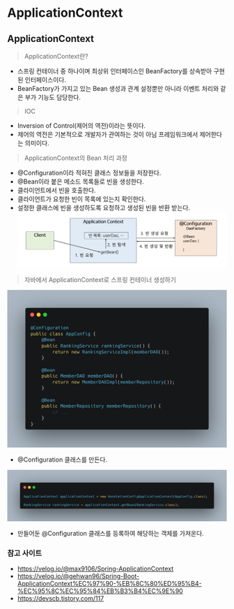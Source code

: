 ApplicationContext
=============

## ApplicationContext
> ApplicationContext란?
  - 스프링 컨테이너 중 하나이며 최상위 인터페이스인 BeanFactory를 상속받아 구현된 인터페이스이다.
  - BeanFactory가 가지고 있는 Bean 생성과 관계 설정뿐만 아니라 이벤트 처리와 같은 부가 기능도 담당한다.

> IOC
  - Inversion of Control(제어의 역전)이라는 뜻이다.
  - 제어의 역전은 기본적으로 개발자가 관여하는 것이 아님 프레임워크에서 제어한다는 의미이다.

> ApplicationContext의 Bean 처리 과정
  - @Configuration이라 적혀진 클래스 정보들을 저장한다.
  - @Bean이라 붙은 메소드 목록들로 빈을 생성한다.
  - 클라이언트에서 빈을 호출한다.
  - 클라이언트가 요청한 빈이 목록에 있는지 확인한다.
  - 설정한 클래스에 빈을 생성하도록 요청하고 생성된 빈을 반환 받는다.
  ![bean 이미지](/Spring/images/bean.png)

> 자바에서 ApplicationContext로 스프링 컨테이너 생성하기

  ![configuration 이미지](/Spring/images/configuration.png)
  - @Configuration 클래스를 만든다.

  ![applicationcontext 이미지](/Spring/images/applicationcontext.png)
  - 만들어둔 @Configuration 클래스를 등록하여 해당하는 객체를 가져온다.

### 참고 사이트
- https://velog.io/@max9106/Spring-ApplicationContext
- https://velog.io/@gehwan96/Spring-Boot-ApplicationContext%EC%97%90-%EB%8C%80%ED%95%B4-%EC%95%8C%EC%95%84%EB%B3%B4%EC%9E%90
- https://devscb.tistory.com/117
